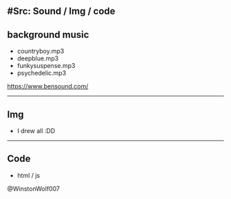 #Src: Sound / Img / code
---

## background music

* countryboy.mp3
* deepblue.mp3
* funkysuspense.mp3
* psychedelic.mp3

https://www.bensound.com/

---

## Img

 * I drew all :DD
 
 ---
 
 ## Code
 
  * html / js
 
 @WinstonWolf007
